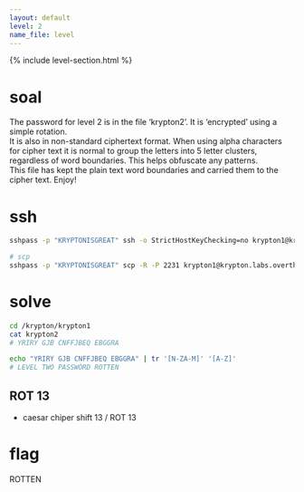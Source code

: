 ```yaml
---
layout: default
level: 2
name_file: level
---
```


{% include level-section.html %}

# soal
The password for level 2 is in the file ‘krypton2’. It is ‘encrypted’ using a simple rotation. \
It is also in non-standard ciphertext format. When using alpha characters for cipher text it is normal to group the letters into 5 letter clusters, regardless of word boundaries. This helps obfuscate any patterns. \
This file has kept the plain text word boundaries and carried them to the cipher text. Enjoy!

# ssh
```bash
sshpass -p "KRYPTONISGREAT" ssh -o StrictHostKeyChecking=no krypton1@krypton.labs.overthewire.org -p 2231

# scp
sshpass -p "KRYPTONISGREAT" scp -R -P 2231 krypton1@krypton.labs.overthewire.org:/krypton/krypton1/* krypton1
```

# solve
```bash
cd /krypton/krypton1
cat krypton2 
# YRIRY GJB CNFFJBEQ EBGGRA

echo "YRIRY GJB CNFFJBEQ EBGGRA" | tr '[N-ZA-M]' '[A-Z]'                   
# LEVEL TWO PASSWORD ROTTEN
```

## ROT 13
- caesar chiper shift 13 / ROT 13

# flag
ROTTEN